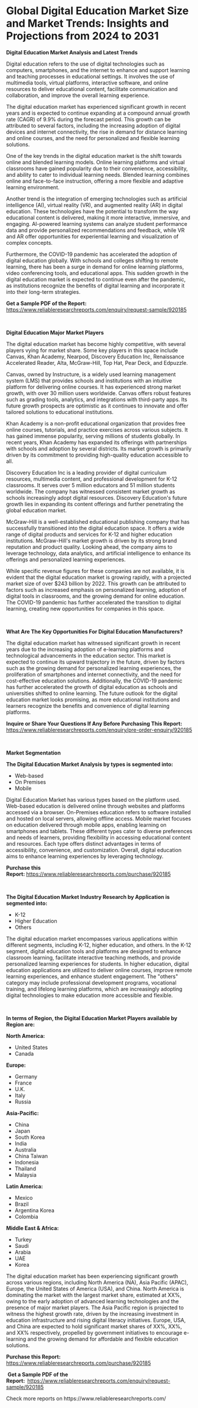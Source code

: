 <p><h1>Global Digital Education Market Size and Market Trends: Insights and Projections from 2024 to 2031</h1></p><p><strong>Digital Education Market Analysis and Latest Trends</strong></p>
<p><p>Digital education refers to the use of digital technologies such as computers, smartphones, and the internet to enhance and support learning and teaching processes in educational settings. It involves the use of multimedia tools, virtual platforms, interactive software, and online resources to deliver educational content, facilitate communication and collaboration, and improve the overall learning experience.</p><p>The digital education market has experienced significant growth in recent years and is expected to continue expanding at a compound annual growth rate (CAGR) of 9.9% during the forecast period. This growth can be attributed to several factors, including the increasing adoption of digital devices and internet connectivity, the rise in demand for distance learning and online courses, and the need for personalized and flexible learning solutions.</p><p>One of the key trends in the digital education market is the shift towards online and blended learning models. Online learning platforms and virtual classrooms have gained popularity due to their convenience, accessibility, and ability to cater to individual learning needs. Blended learning combines online and face-to-face instruction, offering a more flexible and adaptive learning environment.</p><p>Another trend is the integration of emerging technologies such as artificial intelligence (AI), virtual reality (VR), and augmented reality (AR) in digital education. These technologies have the potential to transform the way educational content is delivered, making it more interactive, immersive, and engaging. AI-powered learning systems can analyze student performance data and provide personalized recommendations and feedback, while VR and AR offer opportunities for experiential learning and visualization of complex concepts.</p><p>Furthermore, the COVID-19 pandemic has accelerated the adoption of digital education globally. With schools and colleges shifting to remote learning, there has been a surge in demand for online learning platforms, video conferencing tools, and educational apps. This sudden growth in the digital education market is expected to continue even after the pandemic, as institutions recognize the benefits of digital learning and incorporate it into their long-term strategies.</p></p>
<p><strong>Get a Sample PDF of the Report:&nbsp;</strong> <a href="https://www.reliableresearchreports.com/enquiry/request-sample/920185">https://www.reliableresearchreports.com/enquiry/request-sample/920185</a></p>
<p>&nbsp;</p>
<p><strong>Digital Education Major Market Players</strong></p>
<p><p>The digital education market has become highly competitive, with several players vying for market share. Some key players in this space include Canvas, Khan Academy, Nearpod, Discovery Education Inc, Renaissance Accelerated Reader, Alta, McGraw-Hill, Top Hat, Pear Deck, and Edpuzzle. </p><p>Canvas, owned by Instructure, is a widely used learning management system (LMS) that provides schools and institutions with an intuitive platform for delivering online courses. It has experienced strong market growth, with over 30 million users worldwide. Canvas offers robust features such as grading tools, analytics, and integrations with third-party apps. Its future growth prospects are optimistic as it continues to innovate and offer tailored solutions to educational institutions. </p><p>Khan Academy is a non-profit educational organization that provides free online courses, tutorials, and practice exercises across various subjects. It has gained immense popularity, serving millions of students globally. In recent years, Khan Academy has expanded its offerings with partnerships with schools and adoption by several districts. Its market growth is primarily driven by its commitment to providing high-quality education accessible to all. </p><p>Discovery Education Inc is a leading provider of digital curriculum resources, multimedia content, and professional development for K-12 classrooms. It serves over 5 million educators and 51 million students worldwide. The company has witnessed consistent market growth as schools increasingly adopt digital resources. Discovery Education's future growth lies in expanding its content offerings and further penetrating the global education market. </p><p>McGraw-Hill is a well-established educational publishing company that has successfully transitioned into the digital education space. It offers a wide range of digital products and services for K-12 and higher education institutions. McGraw-Hill's market growth is driven by its strong brand reputation and product quality. Looking ahead, the company aims to leverage technology, data analytics, and artificial intelligence to enhance its offerings and personalized learning experiences. </p><p>While specific revenue figures for these companies are not available, it is evident that the digital education market is growing rapidly, with a projected market size of over $243 billion by 2022. This growth can be attributed to factors such as increased emphasis on personalized learning, adoption of digital tools in classrooms, and the growing demand for online education. The COVID-19 pandemic has further accelerated the transition to digital learning, creating new opportunities for companies in this space.</p></p>
<p>&nbsp;</p>
<p><strong>What Are The Key Opportunities For Digital Education Manufacturers?</strong></p>
<p><p>The digital education market has witnessed significant growth in recent years due to the increasing adoption of e-learning platforms and technological advancements in the education sector. This market is expected to continue its upward trajectory in the future, driven by factors such as the growing demand for personalized learning experiences, the proliferation of smartphones and internet connectivity, and the need for cost-effective education solutions. Additionally, the COVID-19 pandemic has further accelerated the growth of digital education as schools and universities shifted to online learning. The future outlook for the digital education market looks promising, as more educational institutions and learners recognize the benefits and convenience of digital learning platforms.</p></p>
<p><strong>Inquire or Share Your Questions If Any Before Purchasing This Report:</strong> <a href="https://www.reliableresearchreports.com/enquiry/pre-order-enquiry/920185">https://www.reliableresearchreports.com/enquiry/pre-order-enquiry/920185</a></p>
<p>&nbsp;</p>
<p><strong>Market Segmentation</strong></p>
<p><strong>The Digital Education Market Analysis by types is segmented into:</strong></p>
<p><ul><li>Web-based</li><li>On Premises</li><li>Mobile</li></ul></p>
<p><p>Digital Education Market has various types based on the platform used. Web-based education is delivered online through websites and platforms accessed via a browser. On-Premises education refers to software installed and hosted on local servers, allowing offline access. Mobile market focuses on education delivered through mobile apps, enabling learning on smartphones and tablets. These different types cater to diverse preferences and needs of learners, providing flexibility in accessing educational content and resources. Each type offers distinct advantages in terms of accessibility, convenience, and customization.  Overall, digital education aims to enhance learning experiences by leveraging technology.</p></p>
<p><strong>Purchase this Report:&nbsp;</strong><a href="https://www.reliableresearchreports.com/purchase/920185">https://www.reliableresearchreports.com/purchase/920185</a></p>
<p>&nbsp;</p>
<p><strong>The Digital Education Market Industry Research by Application is segmented into:</strong></p>
<p><ul><li>K-12</li><li>Higher Education</li><li>Others</li></ul></p>
<p><p>The digital education market encompasses various applications within different segments, including K-12, higher education, and others. In the K-12 segment, digital education tools and platforms are designed to enhance classroom learning, facilitate interactive teaching methods, and provide personalized learning experiences for students. In higher education, digital education applications are utilized to deliver online courses, improve remote learning experiences, and enhance student engagement. The "others" category may include professional development programs, vocational training, and lifelong learning platforms, which are increasingly adopting digital technologies to make education more accessible and flexible.</p></p>
<p>&nbsp;</p>
<p><strong>In terms of Region, the Digital Education Market Players available by Region are:</strong></p>
<p>
    <p> <strong> North America: </strong>
        <ul>
            <li>United States</li>
            <li>Canada</li>
        </ul>
        </p> 
    <p> <strong> Europe: </strong>
        <ul>
            <li>Germany</li>
            <li>France</li>
            <li>U.K.</li>
            <li>Italy</li>
            <li>Russia</li>
        </ul>
        </p> 
    <p> <strong> Asia-Pacific: </strong>
        <ul>
            <li>China</li>
            <li>Japan</li>
            <li>South Korea</li>
            <li>India</li>
            <li>Australia</li>
            <li>China Taiwan</li>
            <li>Indonesia</li>
            <li>Thailand</li>
            <li>Malaysia</li>
        </ul>
        </p> 
    <p> <strong> Latin America: </strong>
        <ul>
            <li>Mexico</li>
            <li>Brazil</li>
            <li>Argentina Korea</li>
            <li>Colombia</li>
        </ul>
        </p> 
    <p> <strong> Middle East & Africa: </strong>
        <ul>
            <li>Turkey</li>
            <li>Saudi</li>
            <li>Arabia</li>
            <li>UAE</li>
            <li>Korea</li>
        </ul>
    </p>
    </p>
<p><p>The digital education market has been experiencing significant growth across various regions, including North America (NA), Asia Pacific (APAC), Europe, the United States of America (USA), and China. North America is dominating the market with the largest market share, estimated at XX%, owing to the early adoption of advanced learning technologies and the presence of major market players. The Asia Pacific region is projected to witness the highest growth rate, driven by the increasing investment in education infrastructure and rising digital literacy initiatives. Europe, USA, and China are expected to hold significant market shares of XX%, XX%, and XX% respectively, propelled by government initiatives to encourage e-learning and the growing demand for affordable and flexible education solutions.</p></p>
<p><strong>Purchase this Report: </strong><a href="https://www.reliableresearchreports.com/purchase/920185">https://www.reliableresearchreports.com/purchase/920185</a></p>
<p>&nbsp;<strong>Get a Sample PDF of the Report:&nbsp;&nbsp;</strong><a href="https://www.reliableresearchreports.com/enquiry/request-sample/920185">https://www.reliableresearchreports.com/enquiry/request-sample/920185</a></p>
<p><strong></strong></p>
<p>Check more reports on https://www.reliableresearchreports.com/</p>